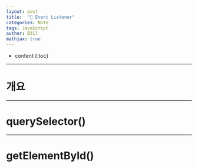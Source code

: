 ```yaml
---
layout: post
title:  "💎 Event Listener"
categories: Note
tags: JavaScript
author: B31l
mathjax: true
---
```




* content
{:toc}
---

# 개요







---

# querySelector()







---

# getElementById()
